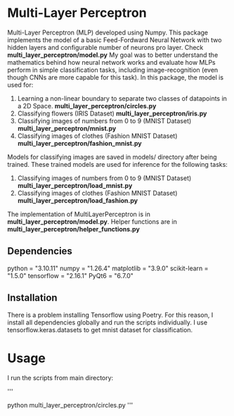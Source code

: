# Multi-Layer Perceptron

Multi-Layer Perceptron (MLP) developed using Numpy.
This package implements the model of a basic Feed-Fordward Neural Network with two hidden layers and configurable number of neurons pro layer. Check **multi_layer_perceptron/model.py**
My goal was to better understand the mathematics behind how neural network works and evaluate how MLPs perform in simple classification tasks, including image-recognition (even though CNNs are more capable for this task). In this package, the model is used for:
 1. Learning a non-linear boundary to separate two classes of datapoints in a 2D Space. **multi_layer_perceptron/circles.py**
 2. Classifying flowers (IRIS Dataset) **multi_layer_perceptron/iris.py**
 3. Classifying images of numbers from 0 to 9 (MNIST Dataset) **multi_layer_perceptron/mnist.py**
 4. Classifying images of clothes (Fashion MNIST Dataset) **multi_layer_perceptron/fashion_mnist.py**

Models for classifying images are saved in models/ directory after being trained. These trained models are used for inference for the following tasks:
 1. Classifying images of numbers from 0 to 9 (MNIST Dataset) **multi_layer_perceptron/load_mnist.py**
 2. Classifying images of clothes (Fashion MNIST Dataset) **multi_layer_perceptron/load_fashion.py**

The implementation of MultiLayerPerceptron is in **multi_layer_perceptron/model.py**. Helper functions are in **multi_layer_perceptron/helper_functions.py**

## Dependencies

python = "3.10.11"
numpy = "1.26.4"
matplotlib = "3.9.0"
scikit-learn = "1.5.0"
tensorflow = "2.16.1"
PyQt6 = "6.7.0"

## Installation

There is a problem installing Tensorflow using Poetry. For this reason, I install all dependencies globally and run the scripts individually. I use tensorflow.keras.datasets to get mnist dataset for classification.

# Usage

I run the scripts from main directory:

'''

python multi_layer_perceptron/circles.py
'''